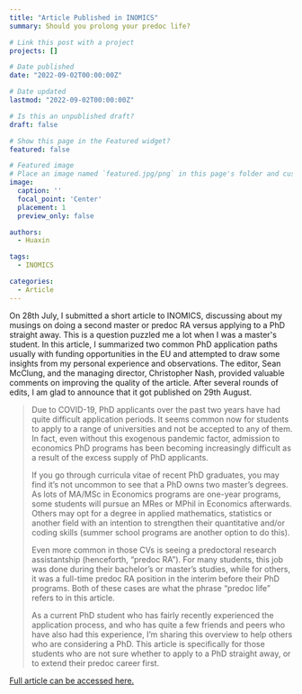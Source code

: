 ```yaml
---
title: "Article Published in INOMICS"
summary: Should you prolong your predoc life?

# Link this post with a project
projects: []

# Date published
date: "2022-09-02T00:00:00Z"

# Date updated
lastmod: "2022-09-02T00:00:00Z"

# Is this an unpublished draft?
draft: false

# Show this page in the Featured widget?
featured: false

# Featured image
# Place an image named `featured.jpg/png` in this page's folder and customize its options here.
image:
  caption: ''
  focal_point: 'Center'
  placement: 1
  preview_only: false

authors:
  - Huaxin

tags:
  - INOMICS

categories:
  - Article
---
```

On 28th July, I submitted a short article to INOMICS, discussing about my musings on doing a second master or predoc RA versus applying to a PhD straight away. This is a question puzzled me a lot when I was a master's student. In this article, I summarized two common PhD application paths usually with funding opportunities in the EU and attempted to draw some insights from my personal experience and observations. The editor, Sean McClung, and the managing director, Christopher Nash, provided valuable comments on improving the quality of the article. After several rounds of edits, I am glad to announce that it got published on 29th August.

> Due to COVID-19, PhD applicants over the past two years have had quite difficult application periods. It seems common now for students to apply to a range of universities and not be accepted to any of them. In fact, even without this exogenous pandemic factor, admission to economics PhD programs has been becoming increasingly difficult as a result of the excess supply of PhD applicants.
>
> If you go through curricula vitae of recent PhD graduates, you may find it’s not uncommon to see that a PhD owns two master’s degrees. As lots of MA/MSc in Economics programs are one-year programs, some students will pursue an MRes or MPhil in Economics afterwards. Others may opt for a degree in applied mathematics, statistics or another field with an intention to strengthen their quantitative and/or coding skills (summer school programs are another option to do this).
>
> Even more common in those CVs is seeing a predoctoral research assistantship (henceforth, “predoc RA”). For many students, this job was done during their bachelor’s or master’s studies, while for others, it was a full-time predoc RA position in the interim before their PhD programs. Both of these cases are what the phrase “predoc life” refers to in this article.
>
> As a current PhD student who has fairly recently experienced the application process, and who has quite a few friends and peers who have also had this experience, I’m sharing this overview to help others who are considering a PhD. This article is specifically for those students who are not sure whether to apply to a PhD straight away, or to extend their predoc career first.

[Full article can be accessed here.](https://inomics.com/advice/should-you-prolong-your-predoc-life-1527861)
 

